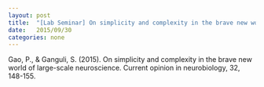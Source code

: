 ```yaml
---
layout: post
title:  "[Lab Seminar] On simplicity and complexity in the brave new world of large-scale neuroscience"
date:   2015/09/30
categories: none
---
```






Gao, P., & Ganguli, S. (2015). On simplicity and complexity in the brave new world of large-scale neuroscience. Current opinion in neurobiology, 32, 148-155.







 

